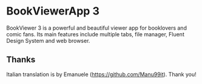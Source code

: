 # BookViewerApp 3
BookViewer 3 is a powerful and beautiful viewer app for booklovers and comic fans.
Its main features include multiple tabs, file manager, Fluent Design System and web browser.

## Thanks
Italian translation is by Emanuele (https://github.com/Manu99it).
Thank you!

